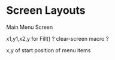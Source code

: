 
# Screen Layouts


Main Menu Screen

x1,y1,x2,y for Fill()
? clear-screen macro ?

x,y of start position of menu items
